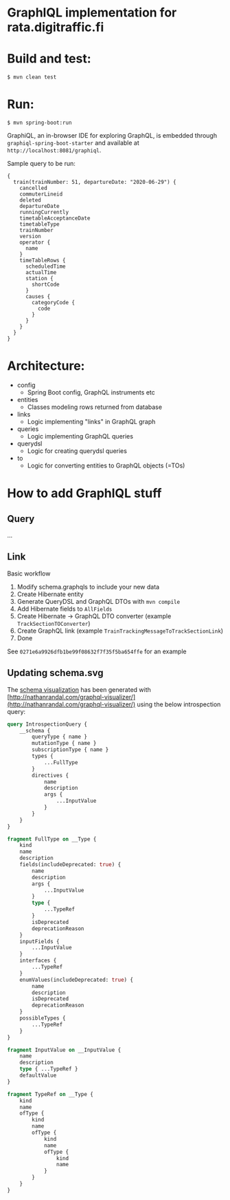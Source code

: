 # GraphlQL implementation for rata.digitraffic.fi

# Build and test:

```
$ mvn clean test
```

# Run:

```
$ mvn spring-boot:run
```

GraphiQL, an in-browser IDE for exploring GraphQL, is embedded through `graphiql-spring-boot-starter`
and available at `http://localhost:8081/graphiql`.

Sample query to be run:

```
{
  train(trainNumber: 51, departureDate: "2020-06-29") {
    cancelled
    commuterLineid
    deleted
    departureDate
    runningCurrently
    timetableAcceptanceDate
    timetableType
    trainNumber
    version
    operator {
      name
    }
    timeTableRows {
      scheduledTime
      actualTime
      station {
        shortCode
      }
      causes {
        categoryCode {
          code
        }
      }
    }
  }
}

```

# Architecture:

* config
    * Spring Boot config, GraphQL instruments etc
* entities
    * Classes modeling rows returned from database
* links
    * Logic implementing "links" in GraphQL graph
* queries
    * Logic implementing GraphQL queries
* querydsl
    * Logic for creating querydsl queries
* to
    * Logic for converting entities to GraphQL objects (=TOs)

# How to add GraphlQL stuff

## Query

...

## Link

Basic workflow

1. Modify schema.graphqls to include your new data
1. Create Hibernate entity
1. Generate QueryDSL and GraphQL DTOs with `mvn compile`
1. Add Hibernate fields to `AllFields`
1. Create Hibernate -> GraphQL DTO converter (example `TrackSectionTOConverter`)
1. Create GraphQL link (example `TrainTrackingMessageToTrackSectionLink`)
1. Done

See `0271e6a9926dfb1be99f08632f7f35f5ba654ffe` for an example

## Updating schema.svg

The [schema visualization](src/main/resources/static/schema.svg) has been generated
with [http://nathanrandal.com/graphql-visualizer/](http://nathanrandal.com/graphql-visualizer/) using
the
below introspection query:

```graphql
query IntrospectionQuery {
    __schema {
        queryType { name }
        mutationType { name }
        subscriptionType { name }
        types {
            ...FullType
        }
        directives {
            name
            description
            args {
                ...InputValue
            }
        }
    }
}

fragment FullType on __Type {
    kind
    name
    description
    fields(includeDeprecated: true) {
        name
        description
        args {
            ...InputValue
        }
        type {
            ...TypeRef
        }
        isDeprecated
        deprecationReason
    }
    inputFields {
        ...InputValue
    }
    interfaces {
        ...TypeRef
    }
    enumValues(includeDeprecated: true) {
        name
        description
        isDeprecated
        deprecationReason
    }
    possibleTypes {
        ...TypeRef
    }
}

fragment InputValue on __InputValue {
    name
    description
    type { ...TypeRef }
    defaultValue
}

fragment TypeRef on __Type {
    kind
    name
    ofType {
        kind
        name
        ofType {
            kind
            name
            ofType {
                kind
                name
            }
        }
    }
}
```




